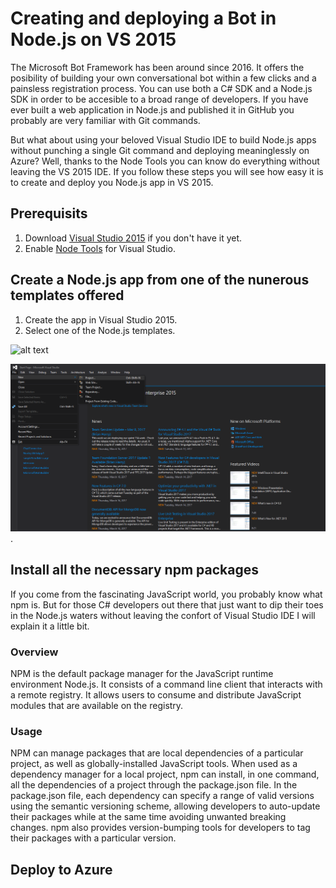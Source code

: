 # Creating and deploying a Bot in Node.js on VS 2015

The Microsoft Bot Framework has been around since 2016. It offers the posibility of building your own conversational bot within a few clicks and a painsless registration process. You can use both a C# SDK and a Node.js SDK in order to be accesible to a broad range of developers. If you have ever built a web application in Node.js and published it in GitHub you probably are very familiar with Git commands.

But what about using your beloved Visual Studio IDE to build Node.js apps without punching a single Git command and deploying meaninglessly on Azure? Well, thanks to the Node Tools you can know do everything without leaving the VS 2015 IDE. If you follow these steps you will see how easy it is to create and deploy you Node.js app in VS 2015.

## Prerequisits

1. Download [Visual Studio 2015](https://www.visualstudio.com/post-download-vs/?sku=community&clcid=0x409&downloadrename=true) if you don't have it yet.
2. Enable [Node Tools](https://www.visualstudio.com/vs/node-js/) for Visual Studio.

## Create a Node.js app from one of the nunerous templates offered

1. Create the app in Visual Studio 2015. 
2. Select one of the Node.js templates.

![alt text](/images/newProject.png "Logo Title Text 1")

<div style="text-align:center"><img src ="https://github.com/FranciscoPonceGomez/Articles/blob/master/Articles/images/newProject.png" /></div>. 

## Install all the necessary npm packages

If you come from the fascinating JavaScript world, you probably know what npm is. But for those C# developers out there that just want to dip their toes in the Node.js waters without leaving the confort of Visual Studio IDE I will explain it a little bit.

### Overview

NPM is the default package manager for the JavaScript runtime environment Node.js. It consists of a command line client that interacts with a remote registry. It allows users to consume and distribute JavaScript modules that are available on the registry. 

### Usage

NPM can manage packages that are local dependencies of a particular project, as well as globally-installed JavaScript tools. When used as a dependency manager for a local project, npm can install, in one command, all the dependencies of a project through the package.json file. In the package.json file, each dependency can specify a range of valid versions using the semantic versioning scheme, allowing developers to auto-update their packages while at the same time avoiding unwanted breaking changes. npm also provides version-bumping tools for developers to tag their packages with a particular version.

## Deploy to Azure

